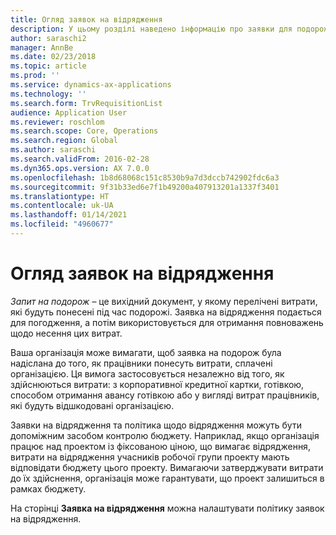 ```yaml
---
title: Огляд заявок на відрядження
description: У цьому розділі наведено інформацію про заявки для подорожі. У заявці на подорож документуються заплановані витрати на подорож.
author: saraschi2
manager: AnnBe
ms.date: 02/23/2018
ms.topic: article
ms.prod: ''
ms.service: dynamics-ax-applications
ms.technology: ''
ms.search.form: TrvRequisitionList
audience: Application User
ms.reviewer: roschlom
ms.search.scope: Core, Operations
ms.search.region: Global
ms.author: saraschi
ms.search.validFrom: 2016-02-28
ms.dyn365.ops.version: AX 7.0.0
ms.openlocfilehash: 1b8d68068c151c8530b9a7d3dccb742902fdc6a3
ms.sourcegitcommit: 9f31b33ed6e7f1b49200a407913201a1337f3401
ms.translationtype: HT
ms.contentlocale: uk-UA
ms.lasthandoff: 01/14/2021
ms.locfileid: "4960677"
---
```

# <a name="travel-requisitions-overview"></a>Огляд заявок на відрядження

*Запит на подорож* – це вихідний документ, у якому перелічені витрати, які будуть понесені під час подорожі. Заявка на відрядження подається для погодження, а потім використовується для отримання повноважень щодо несення цих витрат.

Ваша організація може вимагати, щоб заявка на подорож була надіслана до того, як працівники понесуть витрати, сплачені організацією. Ця вимога застосовується незалежно від того, як здійснюються витрати: з корпоративної кредитної картки, готівкою, способом отримання авансу готівкою або у вигляді витрат працівників, які будуть відшкодовані організацією.

Заявки на відрядження та політика щодо відрядження можуть бути допоміжним засобом контролю бюджету. Наприклад, якщо організація працює над проектом із фіксованою ціною, що вимагає відрядження, витрати на відрядження учасників робочої групи проекту мають відповідати бюджету цього проекту. Вимагаючи затверджувати витрати до їх здійснення, організація може гарантувати, що проект залишиться в рамках бюджету.

На сторінці **Заявка на відрядження** можна налаштувати політику заявок на відрядження.
